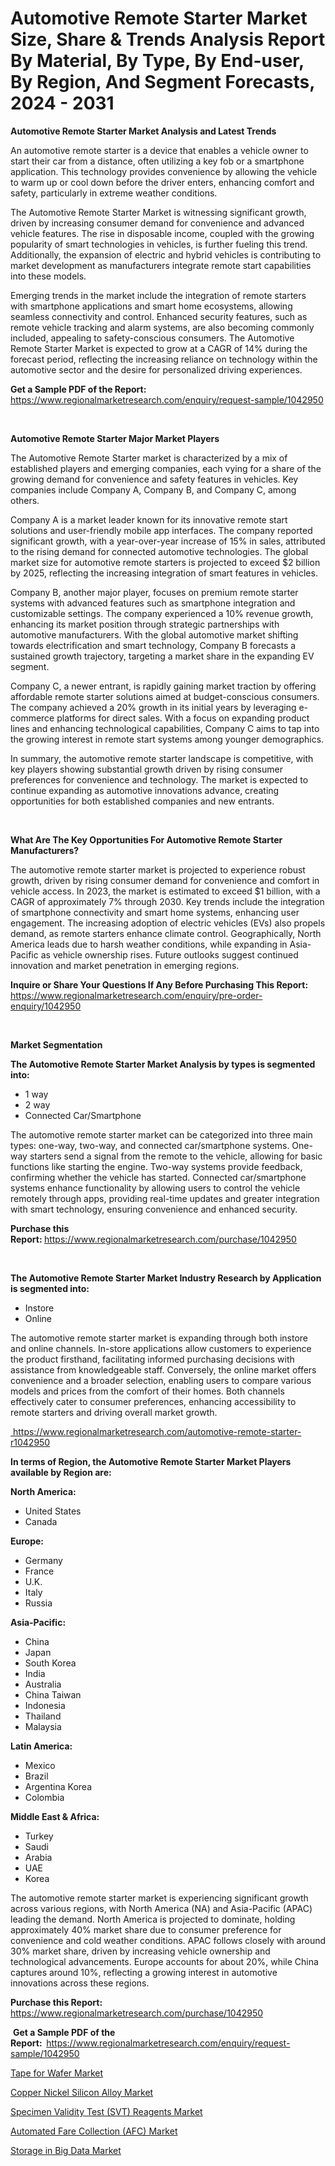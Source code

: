 <p><h1>Automotive Remote Starter Market Size, Share & Trends Analysis Report By Material, By Type, By End-user, By Region, And Segment Forecasts, 2024 - 2031</h1></p><p><strong>Automotive Remote Starter Market Analysis and Latest Trends</strong></p>
<p><p>An automotive remote starter is a device that enables a vehicle owner to start their car from a distance, often utilizing a key fob or a smartphone application. This technology provides convenience by allowing the vehicle to warm up or cool down before the driver enters, enhancing comfort and safety, particularly in extreme weather conditions.</p><p>The Automotive Remote Starter Market is witnessing significant growth, driven by increasing consumer demand for convenience and advanced vehicle features. The rise in disposable income, coupled with the growing popularity of smart technologies in vehicles, is further fueling this trend. Additionally, the expansion of electric and hybrid vehicles is contributing to market development as manufacturers integrate remote start capabilities into these models.</p><p>Emerging trends in the market include the integration of remote starters with smartphone applications and smart home ecosystems, allowing seamless connectivity and control. Enhanced security features, such as remote vehicle tracking and alarm systems, are also becoming commonly included, appealing to safety-conscious consumers. The Automotive Remote Starter Market is expected to grow at a CAGR of 14% during the forecast period, reflecting the increasing reliance on technology within the automotive sector and the desire for personalized driving experiences.</p></p>
<p><strong>Get a Sample PDF of the Report:&nbsp;</strong> <a href="https://www.regionalmarketresearch.com/enquiry/request-sample/1042950">https://www.regionalmarketresearch.com/enquiry/request-sample/1042950</a></p>
<p>&nbsp;</p>
<p><strong>Automotive Remote Starter Major Market Players</strong></p>
<p><p>The Automotive Remote Starter market is characterized by a mix of established players and emerging companies, each vying for a share of the growing demand for convenience and safety features in vehicles. Key companies include Company A, Company B, and Company C, among others.</p><p>Company A is a market leader known for its innovative remote start solutions and user-friendly mobile app interfaces. The company reported significant growth, with a year-over-year increase of 15% in sales, attributed to the rising demand for connected automotive technologies. The global market size for automotive remote starters is projected to exceed $2 billion by 2025, reflecting the increasing integration of smart features in vehicles.</p><p>Company B, another major player, focuses on premium remote starter systems with advanced features such as smartphone integration and customizable settings. The company experienced a 10% revenue growth, enhancing its market position through strategic partnerships with automotive manufacturers. With the global automotive market shifting towards electrification and smart technology, Company B forecasts a sustained growth trajectory, targeting a market share in the expanding EV segment.</p><p>Company C, a newer entrant, is rapidly gaining market traction by offering affordable remote starter solutions aimed at budget-conscious consumers. The company achieved a 20% growth in its initial years by leveraging e-commerce platforms for direct sales. With a focus on expanding product lines and enhancing technological capabilities, Company C aims to tap into the growing interest in remote start systems among younger demographics.</p><p>In summary, the automotive remote starter landscape is competitive, with key players showing substantial growth driven by rising consumer preferences for convenience and technology. The market is expected to continue expanding as automotive innovations advance, creating opportunities for both established companies and new entrants.</p></p>
<p>&nbsp;</p>
<p><strong>What Are The Key Opportunities For Automotive Remote Starter Manufacturers?</strong></p>
<p><p>The automotive remote starter market is projected to experience robust growth, driven by rising consumer demand for convenience and comfort in vehicle access. In 2023, the market is estimated to exceed $1 billion, with a CAGR of approximately 7% through 2030. Key trends include the integration of smartphone connectivity and smart home systems, enhancing user engagement. The increasing adoption of electric vehicles (EVs) also propels demand, as remote starters enhance climate control. Geographically, North America leads due to harsh weather conditions, while expanding in Asia-Pacific as vehicle ownership rises. Future outlooks suggest continued innovation and market penetration in emerging regions.</p></p>
<p><strong>Inquire or Share Your Questions If Any Before Purchasing This Report:</strong> <a href="https://www.regionalmarketresearch.com/enquiry/pre-order-enquiry/1042950">https://www.regionalmarketresearch.com/enquiry/pre-order-enquiry/1042950</a></p>
<p>&nbsp;</p>
<p><strong>Market Segmentation</strong></p>
<p><strong>The Automotive Remote Starter Market Analysis by types is segmented into:</strong></p>
<p><ul><li>1 way</li><li>2 way</li><li>Connected Car/Smartphone</li></ul></p>
<p><p>The automotive remote starter market can be categorized into three main types: one-way, two-way, and connected car/smartphone systems. One-way starters send a signal from the remote to the vehicle, allowing for basic functions like starting the engine. Two-way systems provide feedback, confirming whether the vehicle has started. Connected car/smartphone systems enhance functionality by allowing users to control the vehicle remotely through apps, providing real-time updates and greater integration with smart technology, ensuring convenience and enhanced security.</p></p>
<p><strong>Purchase this Report:&nbsp;</strong><a href="https://www.regionalmarketresearch.com/purchase/1042950">https://www.regionalmarketresearch.com/purchase/1042950</a></p>
<p>&nbsp;</p>
<p><strong>The Automotive Remote Starter Market Industry Research by Application is segmented into:</strong></p>
<p><ul><li>Instore</li><li>Online</li></ul></p>
<p><p>The automotive remote starter market is expanding through both instore and online channels. In-store applications allow customers to experience the product firsthand, facilitating informed purchasing decisions with assistance from knowledgeable staff. Conversely, the online market offers convenience and a broader selection, enabling users to compare various models and prices from the comfort of their homes. Both channels effectively cater to consumer preferences, enhancing accessibility to remote starters and driving overall market growth.</p></p>
<p><a href="https://www.regionalmarketresearch.com/automotive-remote-starter-r1042950">&nbsp;https://www.regionalmarketresearch.com/automotive-remote-starter-r1042950</a></p>
<p><strong>In terms of Region, the Automotive Remote Starter Market Players available by Region are:</strong></p>
<p>
    <p> <strong> North America: </strong>
        <ul>
            <li>United States</li>
            <li>Canada</li>
        </ul>
        </p> 
    <p> <strong> Europe: </strong>
        <ul>
            <li>Germany</li>
            <li>France</li>
            <li>U.K.</li>
            <li>Italy</li>
            <li>Russia</li>
        </ul>
        </p> 
    <p> <strong> Asia-Pacific: </strong>
        <ul>
            <li>China</li>
            <li>Japan</li>
            <li>South Korea</li>
            <li>India</li>
            <li>Australia</li>
            <li>China Taiwan</li>
            <li>Indonesia</li>
            <li>Thailand</li>
            <li>Malaysia</li>
        </ul>
        </p> 
    <p> <strong> Latin America: </strong>
        <ul>
            <li>Mexico</li>
            <li>Brazil</li>
            <li>Argentina Korea</li>
            <li>Colombia</li>
        </ul>
        </p> 
    <p> <strong> Middle East & Africa: </strong>
        <ul>
            <li>Turkey</li>
            <li>Saudi</li>
            <li>Arabia</li>
            <li>UAE</li>
            <li>Korea</li>
        </ul>
    </p>
    </p>
<p><p>The automotive remote starter market is experiencing significant growth across various regions, with North America (NA) and Asia-Pacific (APAC) leading the demand. North America is projected to dominate, holding approximately 40% market share due to consumer preference for convenience and cold weather conditions. APAC follows closely with around 30% market share, driven by increasing vehicle ownership and technological advancements. Europe accounts for about 20%, while China captures around 10%, reflecting a growing interest in automotive innovations across these regions.</p></p>
<p><strong>Purchase this Report: </strong><a href="https://www.regionalmarketresearch.com/purchase/1042950">https://www.regionalmarketresearch.com/purchase/1042950</a></p>
<p>&nbsp;<strong>Get a Sample PDF of the Report:&nbsp;&nbsp;</strong><a href="https://www.regionalmarketresearch.com/enquiry/request-sample/1042950">https://www.regionalmarketresearch.com/enquiry/request-sample/1042950</a></p>
<p><strong></strong></p>
<p><p><a href="https://issuu.com/reportprime-2/docs/tape-for-wafer-market-size-2030.ppt_0b6a0f8194135e">Tape for Wafer Market</a></p><p><a href="https://issuu.com/reportprime-2/docs/copper-nickel-silicon-alloy-market-_cb25e84bb7b368">Copper Nickel Silicon Alloy Market</a></p><p><a href="https://medium.com/@chkhskano/specimen-validity-test-svt-reagents-market-size-is-growing-at-cagr-of-9-8-3a1397402cfc">Specimen Validity Test (SVT) Reagents Market</a></p><p><a href="https://github.com/guneycigdem35/Market-Research-Report-List-5/blob/main/automated-fare-collection-afc-market.md">Automated Fare Collection (AFC) Market</a></p><p><a href="https://www.linkedin.com/pulse/storage-big-data-market-revolution-2024-2031-trends-shaping-rdref">Storage in Big Data Market</a></p></p>
